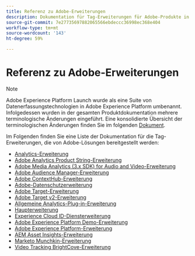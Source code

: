 ```yaml
---
title: Referenz zu Adobe-Erweiterungen
description: Dokumentation für Tag-Erweiterungen für Adobe-Produkte in Adobe Experience Platform.
source-git-commit: 7e27735697882065566ebdeccc36998ec368e404
workflow-type: tm+mt
source-wordcount: '143'
ht-degree: 59%

---
```


# Referenz zu Adobe-Erweiterungen

>[!NOTE]
>
>Adobe Experience Platform Launch wurde als eine Suite von Datenerfassungstechnologien in Adobe Experience Platform umbenannt. Infolgedessen wurden in der gesamten Produktdokumentation mehrere terminologische Änderungen eingeführt. Eine konsolidierte Übersicht der terminologischen Änderungen finden Sie im folgenden [Dokument](../../term-updates.md).

Im Folgenden finden Sie eine Liste der Dokumentation für die Tag-Erweiterungen, die von Adobe-Lösungen bereitgestellt werden:

* [Analytics-Erweiterung](analytics/overview.md)
* [Adobe Analytics Product String-Erweiterung](product-string/overview.md)
* [Adobe Media Analytics (3.x SDK) for Audio and Video-Erweiterung](media-analytics-3x/overview.md)
* [Adobe Audience Manager-Erweiterung](./audience-manager/overview.md)
* [Adobe ContextHub-Erweiterung](./contexthub/overview.md)
* [Adobe-Datenschutzerweiterung](./privacy/overview.md)
* [Adobe Target-Erweiterung](target/overview.md)
* [Adobe Target v2-Erweiterung](target-v2/overview.md)
* [Allgemeine Analytics-Plug-in-Erweiterung](plugins/overview.md)
* [Haupterweiterung](core/overview.md)
* [Experience Cloud ID-Diensterweiterung](id-service/overview.md)
* [Adobe Experience Platform Demo-Erweiterung](./platform-demo/overview.md)
* [Adobe Experience Platform-Erweiterung](sdk/overview.md)
* [AEM Asset Insights-Erweiterung](asset-insights/overview.md)
* [Marketo Munchkin-Erweiterung](marketo/overview.md)
* [Video Tracking BrightCove-Erweiterung](brightcove/overview.md)

<!--  previously empty parent topic. -->
